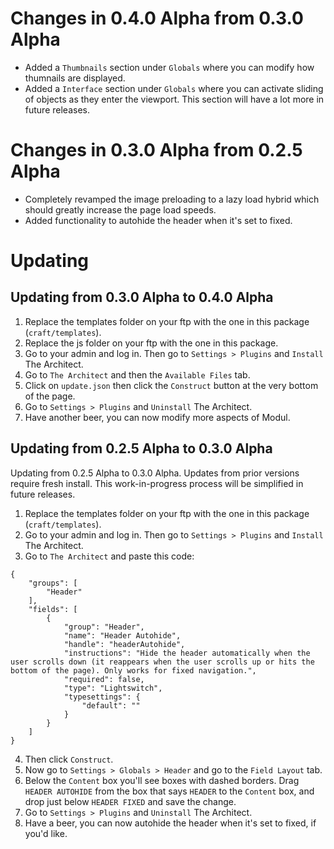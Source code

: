 # Changes in 0.4.0 Alpha from 0.3.0 Alpha
* Added a `Thumbnails` section under `Globals` where you can modify how thumnails are displayed.
* Added a `Interface` section under `Globals` where you can activate sliding of objects as they enter the viewport. This section will have a lot more in future releases.

# Changes in 0.3.0 Alpha from 0.2.5 Alpha
* Completely revamped the image preloading to a lazy load hybrid which should greatly increase the page load speeds.
* Added functionality to autohide the header when it's set to fixed.

# Updating
## Updating from 0.3.0 Alpha to 0.4.0 Alpha
1. Replace the templates folder on your ftp with the one in this package (`craft/templates`).
2. Replace the js folder on your ftp with the one in this package.
3. Go to your admin and log in. Then go to `Settings > Plugins` and `Install` The Architect.
4. Go to `The Architect` and then the `Available Files` tab.
5. Click on `update.json` then click the `Construct` button at the very bottom of the page.
6. Go to `Settings > Plugins` and `Uninstall` The Architect.
7. Have another beer, you can now modify more aspects of Modul.

## Updating from 0.2.5 Alpha to 0.3.0 Alpha
Updating from 0.2.5 Alpha to 0.3.0 Alpha. Updates from prior versions require fresh install. This work-in-progress process will be simplified in future releases.
1. Replace the templates folder on your ftp with the one in this package (`craft/templates`).
2. Go to your admin and log in. Then go to `Settings > Plugins` and `Install` The Architect.
3. Go to `The Architect` and paste this code:
```
{
    "groups": [
        "Header"
    ],
    "fields": [
        {
            "group": "Header",
            "name": "Header Autohide",
            "handle": "headerAutohide",
            "instructions": "Hide the header automatically when the user scrolls down (it reappears when the user scrolls up or hits the bottom of the page). Only works for fixed navigation.",
            "required": false,
            "type": "Lightswitch",
            "typesettings": {
                "default": ""
            }
        }
    ]
}
```
4. Then click `Construct`.
5. Now go to `Settings > Globals > Header` and go to the `Field Layout` tab.
6. Below the `Content` box you'll see boxes with dashed borders. Drag `HEADER AUTOHIDE` from the box that says `HEADER` to the `Content` box, and drop just below `HEADER FIXED` and save the change.
7. Go to `Settings > Plugins` and `Uninstall` The Architect.
8. Have a beer, you can now autohide the header when it's set to fixed, if you'd like.
